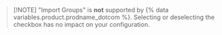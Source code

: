 >[!NOTE] "Import Groups" is **not** supported by {% data variables.product.prodname_dotcom %}. Selecting or deselecting the checkbox has no impact on your configuration.
